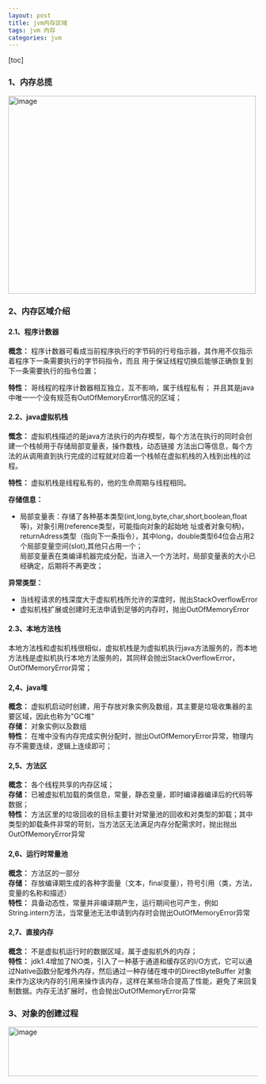 ```yaml
---
layout: post
title: jvm内存区域
tags: jvm 内存
categories: jvm
---  
```

[toc]  

### 1、内存总揽    
<img src="https://zy123a.github.io/zy-blog/images/jvm/jvm内存分布区域.png" width="500" height="400" alt="image"/>    

### 2、内存区域介绍
#### 2.1、程序计数器  
**概念：** 程序计数器可看成当前程序执行的字节码的行号指示器，其作用不仅指示着程序下一条需要执行的字节码指令，而且
用于保证线程切换后能够正确恢复到下一条需要执行的指令位置；    
    
**特性：** 哥线程的程序计数器相互独立，互不影响，属于线程私有； 并且其是java中唯一一个没有规范有OutOfMemoryError情况的区域；    

#### 2.2、java虚拟机栈    
**慨念：** 虚拟机栈描述的是java方法执行的内存模型，每个方法在执行的同时会创建一个栈帧用于存储局部变量表，操作数栈，动态链接
方法出口等信息，每个方法的从调用直到执行完成的过程就对应着一个栈帧在虚拟机栈的入栈到出栈的过程。     

**特性：** 虚拟机栈是线程私有的，他的生命周期与线程相同。    

**存储信息：**     
* 局部变量表：存储了各种基本类型(int,long,byte,char,short,boolean,float等)，对象引用(reference类型，可能指向对象的起始地
址或者对象句柄)，returnAdress类型（指向下一条指令），其中long，double类型64位会占用2个局部变量空间(slot),其他只占用一个；    
局部变量表在类编译机器完成分配，当进入一个方法时，局部变量表的大小已经确定，后期将不再更改；       
    
**异常类型：**    
* 当线程请求的栈深度大于虚拟机栈所允许的深度时，抛出StackOverflowError    
* 虚拟机栈扩展或创建时无法申请到足够的内存时，抛出OutOfMemoryError      

#### 2.3、本地方法栈    
本地方法栈和虚拟机栈很相似，虚拟机栈是为虚拟机执行java方法服务的，而本地方法栈是虚拟机执行本地方法服务的，其同样会抛出StackOverflowError，
OutOfMemoryError异常；    

#### 2,4、java堆  
**概念：** 虚拟机启动时创建，用于存放对象实例及数组，其主要是垃圾收集器的主要区域，因此也称为"GC堆"   
**存储：** 对象实例以及数组    
**特性：** 在堆中没有内存完成实例分配时，抛出OutOfMemoryError异常，物理内存不需要连续，逻辑上连续即可；   

#### 2,5、方法区
**概念：** 各个线程共享的内存区域；   
**存储：** 已被虚拟机加载的类信息，常量，静态变量，即时编译器编译后的代码等数据；    
**特性：** 方法区里的垃圾回收的目标主要针对常量池的回收和对类型的卸载；其中类型的卸载条件非常的苛刻，当方法区无法满足内存分配需求时，抛出抛出OutOfMemoryError异常   

#### 2,6、运行时常量池    
**概念：** 方法区的一部分   
**存储：** 存放编译期生成的各种字面量（文本，final变量），符号引用（类，方法，变量的名称和描述）    
**特性：** 具备动态性，常量并非编译期产生，运行期间也可产生，例如String.intern方法，当常量池无法申请到内存时会抛出OutOfMemoryError异常   

#### 2,7、直接内存   
**概念：** 不是虚拟机运行时的数据区域，属于虚拟机外的内存；   
**特性：** jdk1.4增加了NIO类，引入了一种基于通道和缓存区的I/O方式，它可以通过Native函数分配堆外内存，然后通过一种存储在堆中的DirectByteBuffer
对象来作为这块内存的引用来操作该内存，这样在某些场合提高了性能，避免了来回复制数据。内存无法扩展时，也会抛出OutOfMemoryError异常    
    
### 3、对象的创建过程  
<img src="https://zy123a.github.io/zy-blog/images/jvm/对象实例创建过程.png" width="800" height="100" alt="image"/>    



